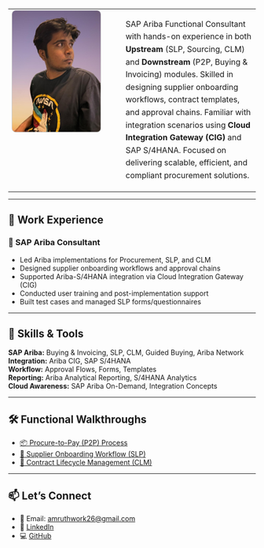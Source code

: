 <table>
  <tr>
    <td style="width: 200px; vertical-align: top;">
      <img src="./Amruth pfp.jpg" alt="Profile Picture" width="180" style="border-radius: 8px; border: 1.5px solid #ccc;" />
    </td>
    <td style="padding-left: 25px; vertical-align: top;">
      <p style="font-size: 16px; line-height: 1.6;">
        SAP Ariba Functional Consultant with hands-on experience in both <strong>Upstream</strong> (SLP, Sourcing, CLM) and <strong>Downstream</strong> (P2P, Buying & Invoicing) modules. Skilled in designing supplier onboarding workflows, contract templates, and approval chains. Familiar with integration scenarios using <strong>Cloud Integration Gateway (CIG)</strong> and SAP S/4HANA. Focused on delivering scalable, efficient, and compliant procurement solutions.
      </p>
    </td>
  </tr>
</table>



---

## 💼  Work Experience

### 🔹 SAP Ariba Consultant 
- Led Ariba implementations for Procurement, SLP, and CLM  
- Designed supplier onboarding workflows and approval chains  
- Supported Ariba-S/4HANA integration via Cloud Integration Gateway (CIG)  
- Conducted user training and post-implementation support  
- Built test cases and managed SLP forms/questionnaires

---

## 🧠 Skills & Tools

**SAP Ariba:** Buying & Invoicing, SLP, CLM, Guided Buying, Ariba Network  
**Integration:** Ariba CIG, SAP S/4HANA  
**Workflow:** Approval Flows, Forms, Templates  
**Reporting:** Ariba Analytical Reporting, S/4HANA Analytics  
**Cloud Awareness:** SAP Ariba On-Demand, Integration Concepts

---

## 🛠️ Functional Walkthroughs

- [📦 Procure-to-Pay (P2P) Process](./P2P_Process.md)
- [🧾 Supplier Onboarding Workflow (SLP)](./SLP_Onboarding_Workflow.md)
- [📄 Contract Lifecycle Management (CLM)](./CLM_Contract_Stages.md)

---

## 📫 Let’s Connect

- 📧 Email: amruthwork26@gmail.com  
- 💼 [LinkedIn](www.linkedin.com/in/amruth-acharya)  
- 💻 [GitHub](https://github.com/amruthw)


<!-- Rebuild trigger -->
